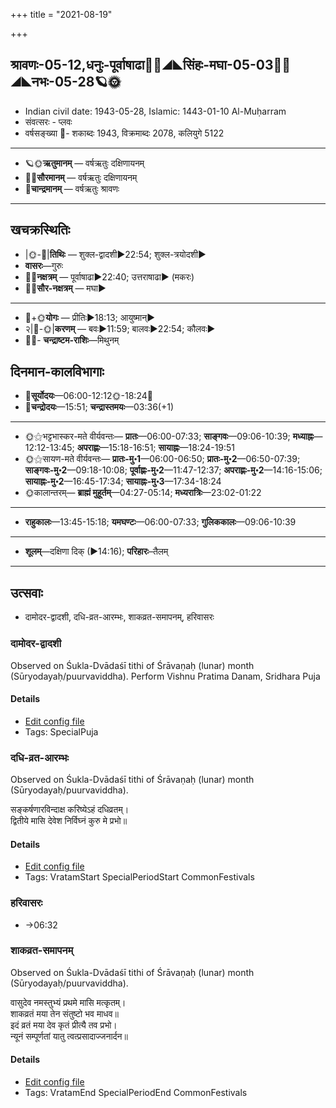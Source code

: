 +++
title = "2021-08-19"

+++
## श्रावणः-05-12,धनुः-पूर्वाषाढा🌛🌌◢◣सिंहः-मघा-05-03🌌🌞◢◣नभः-05-28🪐🌞
- Indian civil date: 1943-05-28, Islamic: 1443-01-10 Al-Muḥarram
- संवत्सरः - प्लवः
- वर्षसङ्ख्या 🌛- शकाब्दः 1943, विक्रमाब्दः 2078, कलियुगे 5122
___________________
- 🪐🌞**ऋतुमानम्** — वर्षऋतुः दक्षिणायनम्
- 🌌🌞**सौरमानम्** — वर्षऋतुः दक्षिणायनम्
- 🌛**चान्द्रमानम्** — वर्षऋतुः श्रावणः
___________________


## खचक्रस्थितिः
- |🌞-🌛|**तिथिः** — शुक्ल-द्वादशी►22:54; शुक्ल-त्रयोदशी►  
- **वासरः**—गुरुः  
- 🌌🌛**नक्षत्रम्** — पूर्वाषाढा►22:40; उत्तराषाढा► (मकरः)  
- 🌌🌞**सौर-नक्षत्रम्** — मघा►  
___________________
- 🌛+🌞**योगः** — प्रीतिः►18:13; आयुष्मान्►  
- २|🌛-🌞|**करणम्** — बवः►11:59; बालवः►22:54; कौलवः►  
- 🌌🌛- **चन्द्राष्टम-राशिः**—मिथुनम्  


## दिनमान-कालविभागाः
- 🌅**सूर्योदयः**—06:00-12:12🌞️-18:24🌇  
- 🌛**चन्द्रोदयः**—15:51; **चन्द्रास्तमयः**—03:36(+1)  
___________________
- 🌞⚝भट्टभास्कर-मते वीर्यवन्तः— **प्रातः**—06:00-07:33; **साङ्गवः**—09:06-10:39; **मध्याह्नः**—12:12-13:45; **अपराह्णः**—15:18-16:51; **सायाह्नः**—18:24-19:51  
- 🌞⚝सायण-मते वीर्यवन्तः— **प्रातः-मु॰1**—06:00-06:50; **प्रातः-मु॰2**—06:50-07:39; **साङ्गवः-मु॰2**—09:18-10:08; **पूर्वाह्णः-मु॰2**—11:47-12:37; **अपराह्णः-मु॰2**—14:16-15:06; **सायाह्नः-मु॰2**—16:45-17:34; **सायाह्नः-मु॰3**—17:34-18:24  
- 🌞कालान्तरम्— **ब्राह्मं मुहूर्तम्**—04:27-05:14; **मध्यरात्रिः**—23:02-01:22  
___________________
- **राहुकालः**—13:45-15:18; **यमघण्टः**—06:00-07:33; **गुलिककालः**—09:06-10:39  
___________________
- **शूलम्**—दक्षिणा दिक् (►14:16); **परिहारः**–तैलम्  
___________________

## उत्सवाः
- दामोदर-द्वादशी, दधि-व्रत-आरम्भः, शाकव्रत-समापनम्, हरिवासरः
### दामोदर-द्वादशी

Observed on Śukla-Dvādaśī tithi of Śrāvaṇaḥ (lunar) month (Sūryodayaḥ/puurvaviddha). Perform Vishnu Pratima Danam, Sridhara Puja

#### Details
- [Edit config file](https://github.com/jyotisham/adyatithi/tree/master/devatA/vaiShNava/lunar_month/tithi/05/12/dAmOdara-dvAdazI.toml)
- Tags: SpecialPuja


### दधि-व्रत-आरम्भः

Observed on Śukla-Dvādaśī tithi of Śrāvaṇaḥ (lunar) month (Sūryodayaḥ/puurvaviddha). 

सङ्कर्षणारविन्दाक्ष करिष्येऽहं दधिव्रतम्।  
द्वितीये मासि देवेश निर्विघ्नं कुरु मे प्रभो॥



#### Details
- [Edit config file](https://github.com/jyotisham/adyatithi/tree/master/general/lunar_month/tithi/05/12/dadhi-vrata-ArambhaH.toml)
- Tags: VratamStart SpecialPeriodStart CommonFestivals


### हरिवासरः
- →06:32
### शाकव्रत-समापनम्

Observed on Śukla-Dvādaśī tithi of Śrāvaṇaḥ (lunar) month (Sūryodayaḥ/puurvaviddha). 

वासुदेव नमस्तुभ्यं प्रथमे मासि मत्कृतम्।  
शाकव्रतं मया तेन संतुष्टो भव माधव॥  
इदं व्रतं मया देव कृतं प्रीत्यै तव प्रभो।  
न्यूनं सम्पूर्णतां यातु त्वत्प्रसादाज्जनार्दन॥



#### Details
- [Edit config file](https://github.com/jyotisham/adyatithi/tree/master/general/lunar_month/tithi/05/12/zAkavrata-samApanam.toml)
- Tags: VratamEnd SpecialPeriodEnd CommonFestivals


